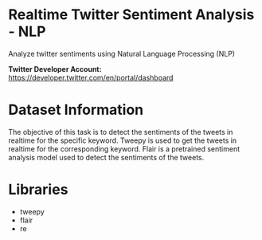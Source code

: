 # Realtime Twitter Sentiment Analysis - NLP

Analyze twitter sentiments using Natural Language Processing (NLP)

**Twitter Developer Account:** https://developer.twitter.com/en/portal/dashboard

# Dataset Information

The objective of this task is to detect the sentiments of the tweets in realtime for the specific keyword. Tweepy is used to get the tweets in realtime for the corresponding keyword. Flair is a pretrained sentiment analysis model used to detect the sentiments of the tweets.

# Libraries

- tweepy
- flair
- re
